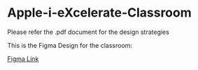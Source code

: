 # Apple-i-eXcelerate-Classroom


Please refer the .pdf document for the design strategies

This is the Figma Design for the classroom:

[Figma Link](https://www.figma.com/file/AdQ8jH7Z1eBT1TaGAIgAik/User-Interface-2-team-library?type=design&node-id=0%3A1&mode=design&t=QJV3akDpex7xdNCE-1](https://www.figma.com/file/AdQ8jH7Z1eBT1TaGAIgAik/User-Interface-2-team-library?type=design&node-id=0%3A1&mode=design&t=AlXlzwQXg4LG3efP-1)https://www.figma.com/file/AdQ8jH7Z1eBT1TaGAIgAik/User-Interface-2-team-library?type=design&node-id=0%3A1&mode=design&t=AlXlzwQXg4LG3efP-1)
